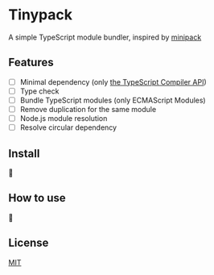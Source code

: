 # Tinypack

A simple TypeScript module bundler, inspired by [minipack](https://github.com/ronami/minipack)

## Features

- [ ] Minimal dependency (only [the TypeScript Compiler API](https://github.com/Microsoft/TypeScript/wiki/Using-the-Compiler-API))
- [ ] Type check
- [ ] Bundle TypeScript modules (only ECMAScript Modules)
- [ ] Remove duplication for the same module
- [ ] Node.js module resolution
- [ ] Resolve circular dependency

## Install

:construction:

## How to use

:construction:

## License

[MIT](LICENSE)
